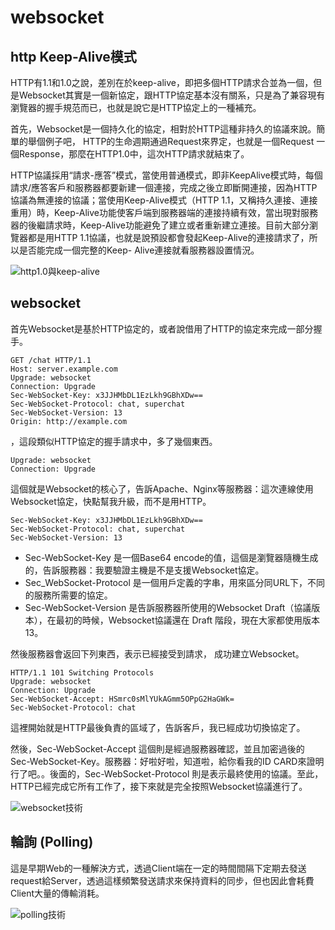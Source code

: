 # websocket

## http Keep-Alive模式

HTTP有1.1和1.0之說，差別在於keep-alive，即把多個HTTP請求合並為一個，但是Websocket其實是一個新協定，跟HTTP協定基本沒有關系，只是為了兼容現有瀏覽器的握手規范而已，也就是說它是HTTP協定上的一種補充。

首先，Websocket是一個持久化的協定，相對於HTTP這種非持久的協議來說。簡單的舉個例子吧， HTTP的生命週期通過Request來界定，也就是一個Request 一個Response，那麼在HTTP1.0中，這次HTTP請求就結束了。

HTTP協議採用“請求-應答”模式，當使用普通模式，即非KeepAlive模式時，每個請求/應答客戶和服務器都要新建一個連接，完成之後立即斷開連接，因為HTTP協議為無連接的協議；當使用Keep-Alive模式（HTTP 1.1，又稱持久連接、連接重用）時，Keep-Alive功能使客戶端到服務器端的連接持續有效，當出現對服務器的後繼請求時，Keep-Alive功能避免了建立或者重新建立連接。目前大部分瀏覽器都是用HTTP 1.1協議，也就是說預設都會發起Keep-Alive的連接請求了，所以是否能完成一個完整的Keep- Alive連接就看服務器設置情況。

![http1.0與keep-alive](../.gitbook/assets/hTTP\_persistent\_connection-min.png)

## websocket

首先Websocket是基於HTTP協定的，或者說借用了HTTP的協定來完成一部分握手。

```http
GET /chat HTTP/1.1
Host: server.example.com
Upgrade: websocket
Connection: Upgrade
Sec-WebSocket-Key: x3JJHMbDL1EzLkh9GBhXDw==
Sec-WebSocket-Protocol: chat, superchat
Sec-WebSocket-Version: 13
Origin: http://example.com
```

，這段類似HTTP協定的握手請求中，多了幾個東西。

```http
Upgrade: websocket
Connection: Upgrade
```

這個就是Websocket的核心了，告訴Apache、Nginx等服務器：這次連線使用Websocket協定，快點幫我升級，而不是用HTTP。

```http
Sec-WebSocket-Key: x3JJHMbDL1EzLkh9GBhXDw==
Sec-WebSocket-Protocol: chat, superchat
Sec-WebSocket-Version: 13
```

* Sec-WebSocket-Key 是一個Base64 encode的值，這個是瀏覽器隨機生成的，告訴服務器：我要驗證主機是不是支援Websocket協定。
* Sec\_WebSocket-Protocol 是一個用戶定義的字串，用來區分同URL下，不同的服務所需要的協定。
* Sec-WebSocket-Version 是告訴服務器所使用的Websocket Draft（協議版本），在最初的時候，Websocket協議還在 Draft 階段，現在大家都使用版本13。

然後服務器會返回下列東西，表示已經接受到請求， 成功建立Websocket。

```http
HTTP/1.1 101 Switching Protocols
Upgrade: websocket
Connection: Upgrade
Sec-WebSocket-Accept: HSmrc0sMlYUkAGmm5OPpG2HaGWk=
Sec-WebSocket-Protocol: chat
```

這裡開始就是HTTP最後負責的區域了，告訴客戶，我已經成功切換協定了。

然後，Sec-WebSocket-Accept 這個則是經過服務器確認，並且加密過後的 Sec-WebSocket-Key。服務器：好啦好啦，知道啦，給你看我的ID CARD來證明行了吧。。後面的，Sec-WebSocket-Protocol 則是表示最終使用的協議。至此，HTTP已經完成它所有工作了，接下來就是完全按照Websocket協議進行了。

![websocket技術](../.gitbook/assets/web\_websocket-min.png)

## 輪詢 (Polling)

這是早期Web的一種解決方式，透過Client端在一定的時間間隔下定期去發送request給Server，透過這樣頻繁發送請求來保持資料的同步，但也因此會耗費Client大量的傳輸消耗。

![polling技術](../.gitbook/assets/web\_polling-min.png)

